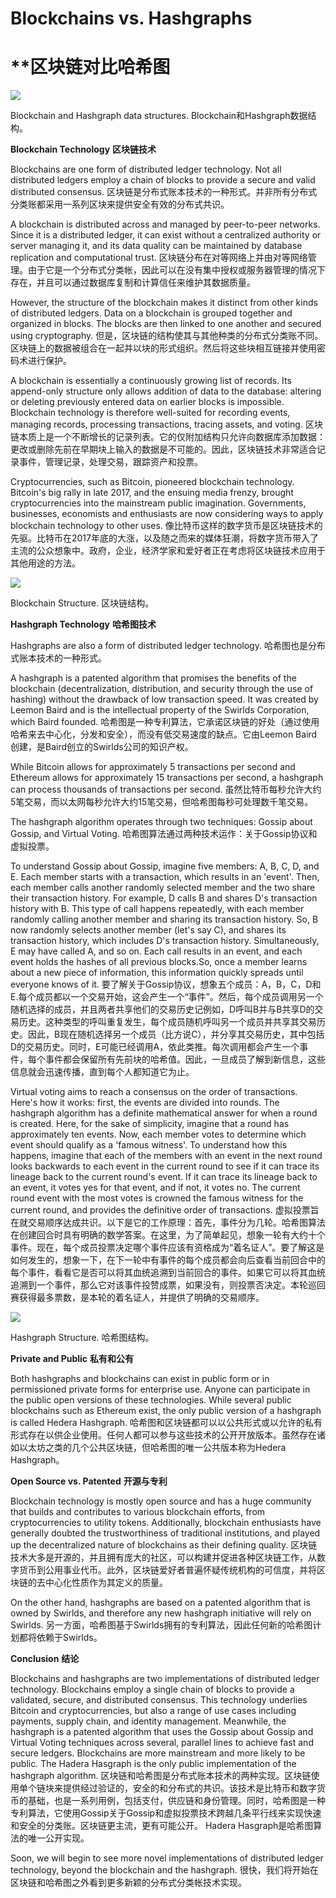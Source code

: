 

# **Blockchains vs. Hashgraphs**
# **区块链对比哈希图

![][2]

Blockchain and Hashgraph data structures.
Blockchain和Hashgraph数据结构。

**Blockchain Technology**
**区块链技术**

Blockchains are one form of distributed ledger technology. Not all distributed ledgers employ a chain of blocks to provide a secure and valid distributed consensus.
区块链是分布式账本技术的一种形式。并非所有分布式分类账都采用一系列区块来提供安全有效的分布式共识。

A blockchain is distributed across and managed by peer-to-peer networks. Since it is a distributed ledger, it can exist without a centralized authority or server managing it, and its data quality can be maintained by database replication and computational trust.
区块链分布在对等网络上并由对等网络管理。由于它是一个分布式分类帐，因此可以在没有集中授权或服务器管理的情况下存在，并且可以通过数据库复制和计算信任来维护其数据质量。

However, the structure of the blockchain makes it distinct from other kinds of distributed ledgers. Data on a blockchain is grouped together and organized in blocks. The blocks are then linked to one another and secured using cryptography.
但是，区块链的结构使其与其他种类的分布式分类账不同。区块链上的数据被组合在一起并以块的形式组织。然后将这些块相互链接并使用密码术进行保护。

A blockchain is essentially a continuously growing list of records. Its append-only structure only allows addition of data to the database: altering or deleting previously entered data on earlier blocks is impossible. Blockchain technology is therefore well-suited for recording events, managing records, processing transactions, tracing assets, and voting.
区块链本质上是一个不断增长的记录列表。它的仅附加结构只允许向数据库添加数据：更改或删除先前在早期块上输入的数据是不可能的。因此，区块链技术非常适合记录事件，管理记录，处理交易，跟踪资产和投票。

Cryptocurrencies, such as Bitcoin, pioneered blockchain technology. Bitcoin's big rally in late 2017, and the ensuing media frenzy, brought cryptocurrencies into the mainstream public imagination. Governments, businesses, economists and enthusiasts are now considering ways to apply blockchain technology to other uses.
像比特币这样的数字货币是区块链技术的先驱。比特币在2017年底的大涨，以及随之而来的媒体狂潮，将数字货币带入了主流的公众想象中。政府，企业，经济学家和爱好者正在考虑将区块链技术应用于其他用途的方法。

![][4]

Blockchain Structure.
区块链结构。

**Hashgraph Technology**
**哈希图技术**

Hashgraphs are also a form of distributed ledger technology.
哈希图也是分布式账本技术的一种形式。

A hashgraph is a patented algorithm that promises the benefits of the blockchain (decentralization, distribution, and security through the use of hashing) without the drawback of low transaction speed. It was created by Leemon Baird and is the intellectual property of the Swirlds Corporation, which Baird founded.
哈希图是一种专利算法，它承诺区块链的好处（通过使用哈希来去中心化，分发和安全），而没有低交易速度的缺点。它由Leemon Baird创建，是Baird创立的Swirlds公司的知识产权。

While Bitcoin allows for approximately 5 transactions per second and Ethereum allows for approximately 15 transactions per second, a hashgraph can process thousands of transactions per second.
虽然比特币每秒允许大约5笔交易，而以太网每秒允许大约15笔交易，但哈希图每秒可处理数千笔交易。

The hashgraph algorithm operates through two techniques: Gossip about Gossip, and Virtual Voting.
哈希图算法通过两种技术运作：关于Gossip协议和虚拟投票。

To understand Gossip about Gossip, imagine five members: A, B, C, D, and E. Each member starts with a transaction, which results in an 'event'. Then, each member calls another randomly selected member and the two share their transaction history. For example, D calls B and shares D's transaction history with B. This type of call happens repeatedly, with each member randomly calling another member and sharing its transaction history. So, B now randomly selects another member (let's say C), and shares its transaction history, which includes D's transaction history. Simultaneously, E may have called A, and so on. Each call results in an event, and each event holds the hashes of all previous blocks.So, once a member learns about a new piece of information, this information quickly spreads until everyone knows of it.
要了解关于Gossip协议，想象五个成员：A，B，C，D和E.每个成员都以一个交易开始，这会产生一个“事件”。然后，每个成员调用另一个随机选择的成员，并且两者共享他们的交易历史记例如，D呼叫B并与B共享D的交易历史。这种类型的呼叫重复发生，每个成员随机呼叫另一个成员并共享其交易历史。因此，B现在随机选择另一个成员（比方说C），并分享其交易历史，其中包括D的交易历史。同时，E可能已经调用A，依此类推。每次调用都会产生一个事件，每个事件都会保留所有先前块的哈希值。因此，一旦成员了解到新信息，这些信息就会迅速传播，直到每个人都知道它为止。

Virtual voting aims to reach a consensus on the order of transactions. Here's how it works: first, the events are divided into rounds. The hashgraph algorithm has a definite mathematical answer for when a round is created. Here, for the sake of simplicity, imagine that a round has approximately ten events. Now, each member votes to determine which event should qualify as a 'famous witness'. To understand how this happens, imagine that each of the members with an event in the next round looks backwards to each event in the current round to see if it can trace its lineage back to the current round's event. If it can trace its lineage back to an event, it votes yes for that event, and if not, it votes no. The current round event with the most votes is crowned the famous witness for the current round, and provides the definitive order of transactions.
虚拟投票旨在就交易顺序达成共识。以下是它的工作原理：首先，事件分为几轮。哈希图算法在创建回合时具有明确的数学答案。在这里，为了简单起见，想象一轮有大约十个事件。现在，每个成员投票决定哪个事件应该有资格成为“着名证人”。要了解这是如何发生的，想象一下，在下一轮中有事件的每个成员都会向后查看当前回合中的每个事件，看看它是否可以将其血统追溯到当前回合的事件。如果它可以将其血统追溯到一个事件，那么它对该事件投赞成票，如果没有，则投票否决定。本轮巡回赛获得最多票数，是本轮的着名证人，并提供了明确的交易顺序。

![][6]

Hashgraph Structure.
哈希图结构。

**Private and Public**
**私有和公有**

Both hashgraphs and blockchains can exist in public form or in permissioned private forms for enterprise use. Anyone can participate in the public open versions of these technologies. While several public blockchains such as Ethereum exist, the only public version of a hashgraph is called Hedera Hashgraph.
哈希图和区块链都可以以公共形式或以允许的私有形式存在以供企业使用。任何人都可以参与这些技术的公开开放版本。虽然存在诸如以太坊之类的几个公共区块链，但哈希图的唯一公共版本称为Hedera Hashgraph。

**Open Source vs. Patented**
**开源与专利**

Blockchain technology is mostly open source and has a huge community that builds and contributes to various blockchain efforts, from cryptocurrencies to utility tokens. Additionally, blockchain enthusiasts have generally doubted the trustworthiness of traditional institutions, and played up the decentralized nature of blockchains as their defining quality.
区块链技术大多是开源的，并且拥有庞大的社区，可以构建并促进各种区块链工作，从数字货币到公用事业代币。此外，区块链爱好者普遍怀疑传统机构的可信度，并将区块链的去中心化性质作为其定义的质量。

On the other hand, hashgraphs are based on a patented algorithm that is owned by Swirlds, and therefore any new hashgraph initiative will rely on Swirlds.
另一方面，哈希图基于Swirlds拥有的专利算法，因此任何新的哈希图计划都将依赖于Swirlds。

**Conclusion**
**结论**

Blockchains and hashgraphs are two implementations of distributed ledger technology. Blockchains employ a single chain of blocks to provide a validated, secure, and distributed consensus. This technology underlies Bitcoin and cryptocurrencies, but also a range of use cases including payments, supply chain, and identity management. Meanwhile, the hashgraph is a patented algorithm that uses the Gossip about Gossip and Virtual Voting techniques across several, parallel lines to achieve fast and secure ledgers. Blockchains are more mainstream and more likely to be public. The Hadera Hasgraph is the only public implementation of the hashgraph algorithm.
区块链和哈希图是分布式账本技术的两种实现。区块链使用单个链块来提供经过验证的，安全的和分布式的共识。该技术是比特币和数字货币的基础，也是一系列用例，包括支付，供应链和身份管理。同时，哈希图是一种专利算法，它使用Gossip关于Gossip和虚拟投票技术跨越几条平行线来实现快速和安全的分类账。区块链更主流，更有可能公开。 Hadera Hasgraph是哈希图算法的唯一公开实现。

Soon, we will begin to see more novel implementations of distributed ledger technology, beyond the blockchain and the hashgraph.
很快，我们将开始在区块链和哈希图之外看到更多新颖的分布式分类帐技术实现。

[1]: https://cdn-images-1.medium.com/freeze/max/75/1*LTwVMAiBZBtgzdJp3fjhaA.png?q=20
[2]: https://cdn-images-1.medium.com/max/2000/1*LTwVMAiBZBtgzdJp3fjhaA.png
[3]: https://cdn-images-1.medium.com/freeze/max/75/1*LmE-r7mimGPsBCEgg3_ILQ.png?q=20
[4]: https://cdn-images-1.medium.com/max/2000/1*LmE-r7mimGPsBCEgg3_ILQ.png
[5]: https://cdn-images-1.medium.com/freeze/max/75/1*jovbYIVvMwWj8DI-TK2jyg.png?q=20
[6]: https://cdn-images-1.medium.com/max/2000/1*jovbYIVvMwWj8DI-TK2jyg.png


